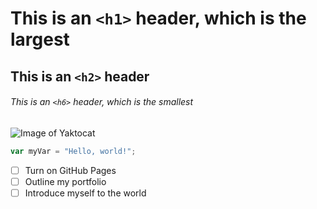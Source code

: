 # This is an `<h1>` header, which is the largest

## This is an `<h2>` header

###### This is an `<h6>` header, which is the smallest

![Image of Yaktocat](https://octodex.github.com/images/yaktocat.png)



``` javascript
var myVar = "Hello, world!";
```
- [ ] Turn on GitHub Pages
- [ ] Outline my portfolio
- [ ] Introduce myself to the world

